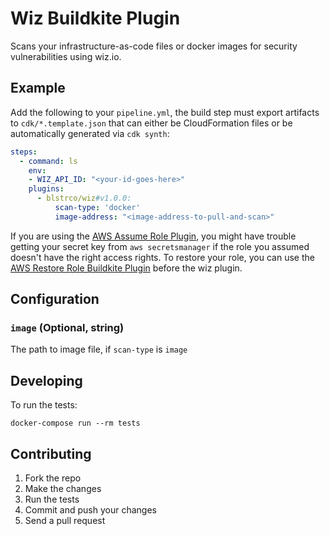 # Wiz Buildkite Plugin

Scans your infrastructure-as-code files or docker images for security vulnerabilities using wiz.io.

## Example

Add the following to your `pipeline.yml`, the build step must export artifacts to `cdk/*.template.json` that can either be CloudFormation files or be automatically generated via `cdk synth`:

```yml
steps:
  - command: ls
    env:
    - WIZ_API_ID: "<your-id-goes-here>"
    plugins:
      - blstrco/wiz#v1.0.0:
          scan-type: 'docker'
          image-address: "<image-address-to-pull-and-scan>"
```

If you are using the [AWS Assume Role Plugin](https://github.com/cultureamp/aws-assume-role-buildkite-plugin), you might have trouble getting your secret key from `aws secretsmanager` if the role you assumed doesn't have the right access rights. To restore your role, you can use the [AWS Restore Role Buildkite Plugin](https://github.com/franklin-ross/aws-restore-role-buildkite-plugin) before the wiz plugin.

## Configuration

### `image` (Optional, string)

The path to image file, if `scan-type` is `image`

## Developing

To run the tests:

```shell
docker-compose run --rm tests
```

## Contributing

1. Fork the repo
2. Make the changes
3. Run the tests
4. Commit and push your changes
5. Send a pull request